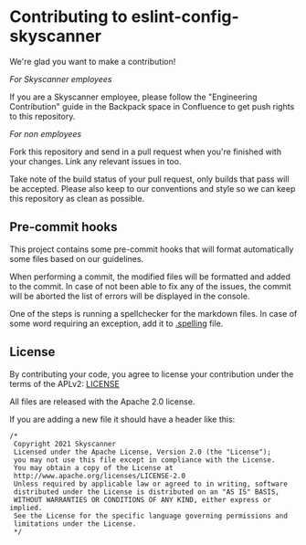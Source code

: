 # Contributing to eslint-config-skyscanner

We're glad you want to make a contribution!

_For Skyscanner employees_

If you are a Skyscanner employee, please follow the "Engineering Contribution" guide in the Backpack space in Confluence to get push rights to this repository.

_For non employees_

Fork this repository and send in a pull request when you're finished with your changes. Link any relevant issues in too.

Take note of the build status of your pull request, only builds that pass will be accepted. Please also keep to our conventions and style so we can keep this repository as clean as possible.

## Pre-commit hooks

This project contains some pre-commit hooks that will format automatically some files based on our guidelines.

When performing a commit, the modified files will be formatted and added to the commit. In case of not been able to fix any of the issues, the commit will be aborted the list of errors will be displayed in the console.

One of the steps is running a spellchecker for the markdown files. In case of some word requiring an exception, add it to [.spelling](.spelling) file.

## License

By contributing your code, you agree to license your contribution under the terms of the APLv2: [LICENSE](LICENSE.md)

All files are released with the Apache 2.0 license.

If you are adding a new file it should have a header like this:

```
/*
 Copyright 2021 Skyscanner
 Licensed under the Apache License, Version 2.0 (the "License");
 you may not use this file except in compliance with the License.
 You may obtain a copy of the License at
 http://www.apache.org/licenses/LICENSE-2.0
 Unless required by applicable law or agreed to in writing, software
 distributed under the License is distributed on an "AS IS" BASIS,
 WITHOUT WARRANTIES OR CONDITIONS OF ANY KIND, either express or implied.
 See the License for the specific language governing permissions and
 limitations under the License.
 */
```

